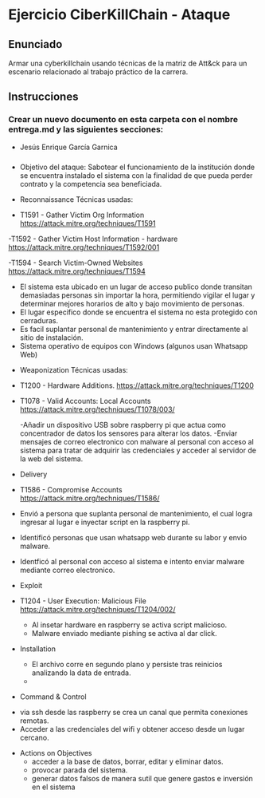 # Ejercicio CiberKillChain - Ataque


## Enunciado

Armar una cyberkillchain usando técnicas de la matriz de Att&ck para un escenario relacionado al trabajo práctico de la carrera.

## Instrucciones

### Crear un nuevo documento en esta carpeta con el nombre entrega.md y las siguientes secciones:

 * Jesús Enrique García Garnica


### 
* Objetivo del ataque: Sabotear el funcionamiento de la institución donde se encuentra instalado el sistema con la finalidad de que pueda perder contrato y la competencia sea beneficiada.

* Reconnaissance
Técnicas usadas:
- T1591 - Gather Victim Org Information
https://attack.mitre.org/techniques/T1591

-T1592 - Gather Victim Host Information - hardware
https://attack.mitre.org/techniques/T1592/001

-T1594 - Search Victim-Owned Websites
https://attack.mitre.org/techniques/T1594

  - El sistema esta ubicado en un lugar de acceso publico donde transitan demasiadas personas sin importar la hora, permitiendo vigilar el lugar y determinar mejores horarios de alto y bajo movimiento de personas.
  - El lugar especifico donde se encuentra el sistema no esta protegido con cerraduras.
  - Es facil suplantar personal de mantenimiento y entrar directamente al sitio de instalación.
  - Sistema operativo de equipos con Windows (algunos usan Whatsapp Web)  

* Weaponization
Técnicas usadas:
- T1200 - Hardware Additions.
https://attack.mitre.org/techniques/T1200

- T1078 - Valid Accounts: Local Accounts
https://attack.mitre.org/techniques/T1078/003/

  -Añadir un dispositivo USB sobre raspberry pi que actua como concentrador de datos los sensores para alterar los datos.
  -Enviar mensajes de correo electronico con malware al personal con acceso al sistema para tratar de adquirir las credenciales y acceder al servidor de la web del sistema.

* Delivery
- T1586 - Compromise Accounts
https://attack.mitre.org/techniques/T1586/

- Envió a persona que suplanta personal de mantenimiento, el cual logra ingresar al lugar e inyectar script en la raspberry pi.
- Identificó personas que usan whatsapp web durante su labor y envio malware.
- Identficó al personal con acceso al sistema e intento enviar malware mediante correo electronico.

* Exploit 
- T1204 - User Execution: Malicious File
https://attack.mitre.org/techniques/T1204/002/

  - Al insetar hardware en raspberry se activa script malicioso.
  - Malware enviado mediante pishing se activa al dar click.
  
* Installation
  - El archivo corre en segundo plano y persiste tras reinicios analizando la data de entrada.
  - 

* Command & Control
 - via ssh desde las raspberry se crea un canal que permita conexiones remotas.
 - Acceder a las credenciales del wifi y obtener acceso desde un lugar cercano. 
  
* Actions on Objectives
  - acceder a la base de datos, borrar, editar y eliminar datos.
  - provocar parada del sistema.
  - generar datos falsos de manera sutil que genere gastos e inversión en el sistema
